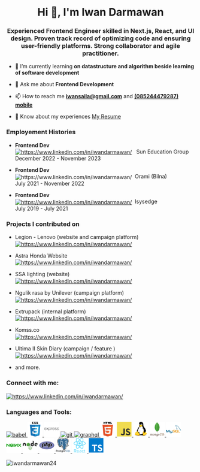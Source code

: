 <h1 align="center">Hi 👋, I'm Iwan Darmawan</h1>
<h3 align="center">Experienced Frontend Engineer skilled in Next.js, React, and UI design. Proven track record of optimizing code and ensuring user-friendly platforms. Strong collaborator and agile practitioner.</h3>

- 🌱 I’m currently learning **on datastructure and algorithm beside learning of software development**

- 💬 Ask me about **Frontend Development**

- 📫 How to reach me **iwansaila@gmail.com** and [**(085244479287) mobile**](https://wa.me/085244479287?text=Halo,%20Iwan!!)

- 📄 Know about my experiences [My Resume](https://drive.google.com/file/d/1oqok1OetnbptQta3cEM7htNWdqFNPCge/view?usp=sharing)
<h3 align="left">Employement Histories</h3>
<ul>
<li>
<p align="left">
<b>Frontend Dev</b> <br> <a href="https://legion.lenovo.com/" target="blank"><img align="center" src="https://raw.githubusercontent.com/iwandarmawan24/portofiles/main/sunedu.jpg" alt="https://www.linkedin.com/in/iwandarmawan/" height="60" width="100" /></a> &nbsp; Sun Education Group <br> December 2022 - November 2023
<br>
</p>
</li>
<li>
<p align="left">
<b>Frontend Dev</b> <br>  <img align="center" src="https://raw.githubusercontent.com/iwandarmawan24/portofiles/main/orami.jpg" alt="https://www.linkedin.com/in/iwandarmawan/" height="70" width="90" /></a> &nbsp;Orami (Bilna) <br> July 2021 - November 2022     
<br>
</p>
</li>
<li>
<p align="left">
<b>Frontend Dev</b> <br> <a href="https://legion.lenovo.com/" target="blank"><img align="center" src="https://raw.githubusercontent.com/iwandarmawan24/portofiles/main/isysedge.jpg" alt="https://www.linkedin.com/in/iwandarmawan/" height="70" width="70" /></a> &nbsp;Isysedge <br>  July 2019 - July 2021
<br>
</p>
</li>
</ul>
<h3 align="left">Projects I contributed on</h3>
<ul>
<li><p align="left">
Legion - Lenovo (website and campaign platform)
<br>
<a href="https://legion.lenovo.com/" target="blank"><img align="center" src="https://raw.githubusercontent.com/iwandarmawan24/portofiles/main/legion-lenovo.png" alt="https://www.linkedin.com/in/iwandarmawan/" height="30" width="80" /></a>
</p>
</li>
<li><p align="left">
Astra Honda Website
<br>
<a href="https://astra-honda.com/" target="blank"><img align="center" src="https://raw.githubusercontent.com/iwandarmawan24/portofiles/0d60aeeea53e1ddba9c8ec1a113ba405341968d5/astra-honda.svg" alt="https://www.linkedin.com/in/iwandarmawan/" height="50" width="100" /></a>
</p></li>
<li><p align="left">
SSA lighting (website)
<br>
<a href="http://www.ssalighting.com/" target="blank"><img align="center" src="https://raw.githubusercontent.com/iwandarmawan24/portofiles/main/ssa-lightning.png" alt="https://www.linkedin.com/in/iwandarmawan/" height="80" width="120" /></a>
</p></li>
<li><p align="left">
Ngulik rasa by Unilever (campaign platform)
<br>
<a href="#" target="blank"><img align="center" src="https://raw.githubusercontent.com/iwandarmawan24/portofiles/main/ufs.png" alt="https://www.linkedin.com/in/iwandarmawan/" height="40" width="110" /></a>
</p></li>
<li><p align="left">
Extrupack (internal platform)
<br>
<a href="https://www.ultimaii.com/en/journal" target="blank"><img align="center" src="https://raw.githubusercontent.com/iwandarmawan24/portofiles/main/extrupack.png" alt="https://www.linkedin.com/in/iwandarmawan/" height="40" width="110" /></a>
</p></li>
<li><p align="left">
Komss.co<br>
<a href="http://komms.co/" target="blank"><img align="center" src="https://raw.githubusercontent.com/iwandarmawan24/portofiles/main/komms.png" alt="https://www.linkedin.com/in/iwandarmawan/" height="40" width="120" /></a>
</p></li>
<li><p align="left">
Ultima II Skin Diary (campaign / feature )<br>
<a href="http://komms.co/" target="blank"><img align="center" src="https://raw.githubusercontent.com/iwandarmawan24/portofiles/main/ultima-ii.png" alt="https://www.linkedin.com/in/iwandarmawan/" height="50" width="50" /></a>
</p></li>
<li>and more.</li>
</ul>
<h3 align="left">Connect with me:</h3>
<p align="left">
<a href="https://linkedin.com/in/https://www.linkedin.com/in/iwandarmawan/" target="blank"><img align="center" src="https://raw.githubusercontent.com/rahuldkjain/github-profile-readme-generator/master/src/images/icons/Social/linked-in-alt.svg" alt="https://www.linkedin.com/in/iwandarmawan/" height="30" width="40" /></a>
</p>

<h3 align="left">Languages and Tools:</h3>
<p align="left"> <a href="https://babeljs.io/" target="_blank" rel="noreferrer"> <img src="https://www.vectorlogo.zone/logos/babeljs/babeljs-icon.svg" alt="babel" width="40" height="40"/> </a> <a href="https://www.w3schools.com/css/" target="_blank" rel="noreferrer"> <img src="https://raw.githubusercontent.com/devicons/devicon/master/icons/css3/css3-original-wordmark.svg" alt="css3" width="40" height="40"/> </a> <a href="https://expressjs.com" target="_blank" rel="noreferrer"> <img src="https://raw.githubusercontent.com/devicons/devicon/master/icons/express/express-original-wordmark.svg" alt="express" width="40" height="40"/> </a> <a href="https://git-scm.com/" target="_blank" rel="noreferrer"> <img src="https://www.vectorlogo.zone/logos/git-scm/git-scm-icon.svg" alt="git" width="40" height="40"/> </a> <a href="https://graphql.org" target="_blank" rel="noreferrer"> <img src="https://www.vectorlogo.zone/logos/graphql/graphql-icon.svg" alt="graphql" width="40" height="40"/> </a> <a href="https://www.w3.org/html/" target="_blank" rel="noreferrer"> <img src="https://raw.githubusercontent.com/devicons/devicon/master/icons/html5/html5-original-wordmark.svg" alt="html5" width="40" height="40"/> </a> <a href="https://developer.mozilla.org/en-US/docs/Web/JavaScript" target="_blank" rel="noreferrer"> <img src="https://raw.githubusercontent.com/devicons/devicon/master/icons/javascript/javascript-original.svg" alt="javascript" width="40" height="40"/> </a> <a href="https://www.linux.org/" target="_blank" rel="noreferrer"> <img src="https://raw.githubusercontent.com/devicons/devicon/master/icons/linux/linux-original.svg" alt="linux" width="40" height="40"/> </a> <a href="https://www.mongodb.com/" target="_blank" rel="noreferrer"> <img src="https://raw.githubusercontent.com/devicons/devicon/master/icons/mongodb/mongodb-original-wordmark.svg" alt="mongodb" width="40" height="40"/> </a> <a href="https://www.mysql.com/" target="_blank" rel="noreferrer"> <img src="https://raw.githubusercontent.com/devicons/devicon/master/icons/mysql/mysql-original-wordmark.svg" alt="mysql" width="40" height="40"/> </a> <a href="https://www.nginx.com" target="_blank" rel="noreferrer"> <img src="https://raw.githubusercontent.com/devicons/devicon/master/icons/nginx/nginx-original.svg" alt="nginx" width="40" height="40"/> </a> <a href="https://nodejs.org" target="_blank" rel="noreferrer"> <img src="https://raw.githubusercontent.com/devicons/devicon/master/icons/nodejs/nodejs-original-wordmark.svg" alt="nodejs" width="40" height="40"/> </a> <a href="https://www.php.net" target="_blank" rel="noreferrer"> <img src="https://raw.githubusercontent.com/devicons/devicon/master/icons/php/php-original.svg" alt="php" width="40" height="40"/> </a> <a href="https://www.postgresql.org" target="_blank" rel="noreferrer"> <img src="https://raw.githubusercontent.com/devicons/devicon/master/icons/postgresql/postgresql-original-wordmark.svg" alt="postgresql" width="40" height="40"/> </a> <a href="https://reactjs.org/" target="_blank" rel="noreferrer"> <img src="https://raw.githubusercontent.com/devicons/devicon/master/icons/react/react-original-wordmark.svg" alt="react" width="40" height="40"/> </a> <a href="https://www.typescriptlang.org/" target="_blank" rel="noreferrer"> <img src="https://raw.githubusercontent.com/devicons/devicon/master/icons/typescript/typescript-original.svg" alt="typescript" width="40" height="40"/> </a> </p>

<p><img align="center" src="https://github-readme-stats.vercel.app/api/top-langs?username=iwandarmawan24&show_icons=true&locale=en&layout=compact" alt="iwandarmawan24" /></p>
